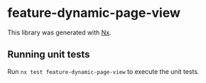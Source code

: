 # feature-dynamic-page-view

This library was generated with [Nx](https://nx.dev).

## Running unit tests

Run `nx test feature-dynamic-page-view` to execute the unit tests.
